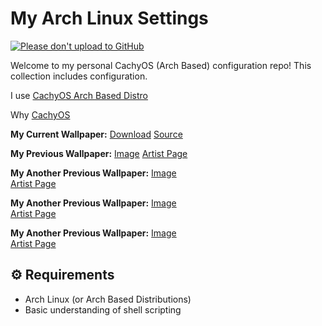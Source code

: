 # My Arch Linux Settings

[![Please don't upload to GitHub](https://nogithub.codeberg.page/badge-sq.svg)](https://nogithub.codeberg.page)

Welcome to my personal CachyOS (Arch Based) configuration repo! This collection includes configuration.

I use [CachyOS Arch Based Distro](https://cachyos.org)

Why [CachyOS](https://wiki.cachyos.org/cachyos_basic/why_cachyos)

**My Current Wallpaper:**
[Download](https://initiate.alphacoders.com/download/images8/1319909/jpeg)
[Source](https://wall.alphacoders.com/big.php?i=1319909)

**My Previous Wallpaper:**
[Image](https://konachan.net/jpeg/f2fd47cd85be915f6bdf9b05102f26c2/Konachan.com%20-%20393137%20bow%20garter%20headband%20honkai_impact%20honkai_%28series%29%20long_hair%20magic%20msyg2258%20purple_hair%20shirt%20sirin%20skirt%20yellow_eyes.jpg)
[Artist Page](https://www.miyoushe.com/bh3/article/53182942)

**My Another Previous Wallpaper:**
[Image](https://konachan.net/image/c2e0c78a7a91c61a52f0c7e4ef8465f5/Konachan.com%20-%20390509%20blue_eyes%20blue_hair%20chain%20choker%20elbow_gloves%20garter%20gloves%20hat%20kneehighs%20kyaroru%20navel%20necklace%20reflection%20short_hair%20skirt%20twintails%20water.png)  
[Artist Page](https://konachan.net/post/show/390509)

**My Another Previous Wallpaper:**
[Image](https://konachan.net/image/ef4797a7b2510e919b6932586a09f681/Konachan.com%20-%20392234%20aliasing%20bubbles%20close%20dark%20hat%20long_hair%20original%20sika%20underwater%20water%20white_hair.png)  
[Artist Page](https://www.pixiv.net/en/artworks/133584744)

**My Another Previous Wallpaper:**
[Image](https://konachan.net/image/209fe3aff1b71ccb3f6bf1383eb21e57/Konachan.com%20-%20390997%20animal%20blush%20bow%20brown_hair%20clouds%20dress%20fang%20fox%20foxgirl%20halo%20kuda_izuna%20miku_rasha%20orange_eyes%20pantyhose%20ponytail%20scarf%20short_hair%20sky%20snow%20tail.png)  
[Artist Page](https://www.pixiv.net/en/artworks/132120571)

## ⚙️ Requirements

- Arch Linux (or Arch Based Distributions)
- Basic understanding of shell scripting
